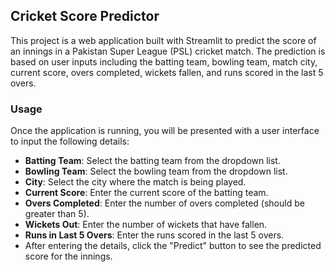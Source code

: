 ## Cricket Score Predictor

This project is a web application built with Streamlit to predict the score of an innings in a Pakistan Super League (PSL) cricket match. The prediction is based on user inputs including the batting team, bowling team, match city, current score, overs completed, wickets fallen, and runs scored in the last 5 overs.

### Usage

Once the application is running, you will be presented with a user interface to input the following details:

- **Batting Team**: Select the batting team from the dropdown list.
- **Bowling Team**: Select the bowling team from the dropdown list.
- **City**: Select the city where the match is being played.
- **Current Score**: Enter the current score of the batting team.
- **Overs Completed**: Enter the number of overs completed (should be greater than 5).
- **Wickets Out**: Enter the number of wickets that have fallen.
- **Runs in Last 5 Overs**: Enter the runs scored in the last 5 overs.
- After entering the details, click the "Predict" button to see the predicted score for the innings.